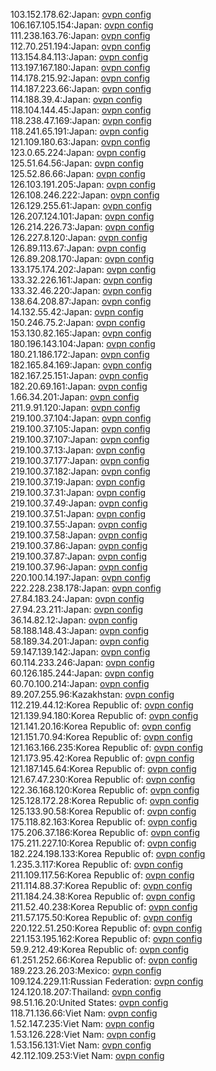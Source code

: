 103.152.178.62:Japan: [ovpn config](vpn/103_152_178_62.ovpn)  
106.167.105.154:Japan: [ovpn config](vpn/106_167_105_154.ovpn)  
111.238.163.76:Japan: [ovpn config](vpn/111_238_163_76.ovpn)  
112.70.251.194:Japan: [ovpn config](vpn/112_70_251_194.ovpn)  
113.154.84.113:Japan: [ovpn config](vpn/113_154_84_113.ovpn)  
113.197.167.180:Japan: [ovpn config](vpn/113_197_167_180.ovpn)  
114.178.215.92:Japan: [ovpn config](vpn/114_178_215_92.ovpn)  
114.187.223.66:Japan: [ovpn config](vpn/114_187_223_66.ovpn)  
114.188.39.4:Japan: [ovpn config](vpn/114_188_39_4.ovpn)  
118.104.144.45:Japan: [ovpn config](vpn/118_104_144_45.ovpn)  
118.238.47.169:Japan: [ovpn config](vpn/118_238_47_169.ovpn)  
118.241.65.191:Japan: [ovpn config](vpn/118_241_65_191.ovpn)  
121.109.180.63:Japan: [ovpn config](vpn/121_109_180_63.ovpn)  
123.0.65.224:Japan: [ovpn config](vpn/123_0_65_224.ovpn)  
125.51.64.56:Japan: [ovpn config](vpn/125_51_64_56.ovpn)  
125.52.86.66:Japan: [ovpn config](vpn/125_52_86_66.ovpn)  
126.103.191.205:Japan: [ovpn config](vpn/126_103_191_205.ovpn)  
126.108.246.222:Japan: [ovpn config](vpn/126_108_246_222.ovpn)  
126.129.255.61:Japan: [ovpn config](vpn/126_129_255_61.ovpn)  
126.207.124.101:Japan: [ovpn config](vpn/126_207_124_101.ovpn)  
126.214.226.73:Japan: [ovpn config](vpn/126_214_226_73.ovpn)  
126.227.8.120:Japan: [ovpn config](vpn/126_227_8_120.ovpn)  
126.89.113.67:Japan: [ovpn config](vpn/126_89_113_67.ovpn)  
126.89.208.170:Japan: [ovpn config](vpn/126_89_208_170.ovpn)  
133.175.174.202:Japan: [ovpn config](vpn/133_175_174_202.ovpn)  
133.32.226.161:Japan: [ovpn config](vpn/133_32_226_161.ovpn)  
133.32.46.220:Japan: [ovpn config](vpn/133_32_46_220.ovpn)  
138.64.208.87:Japan: [ovpn config](vpn/138_64_208_87.ovpn)  
14.132.55.42:Japan: [ovpn config](vpn/14_132_55_42.ovpn)  
150.246.75.2:Japan: [ovpn config](vpn/150_246_75_2.ovpn)  
153.130.82.165:Japan: [ovpn config](vpn/153_130_82_165.ovpn)  
180.196.143.104:Japan: [ovpn config](vpn/180_196_143_104.ovpn)  
180.21.186.172:Japan: [ovpn config](vpn/180_21_186_172.ovpn)  
182.165.84.169:Japan: [ovpn config](vpn/182_165_84_169.ovpn)  
182.167.25.151:Japan: [ovpn config](vpn/182_167_25_151.ovpn)  
182.20.69.161:Japan: [ovpn config](vpn/182_20_69_161.ovpn)  
1.66.34.201:Japan: [ovpn config](vpn/1_66_34_201.ovpn)  
211.9.91.120:Japan: [ovpn config](vpn/211_9_91_120.ovpn)  
219.100.37.104:Japan: [ovpn config](vpn/219_100_37_104.ovpn)  
219.100.37.105:Japan: [ovpn config](vpn/219_100_37_105.ovpn)  
219.100.37.107:Japan: [ovpn config](vpn/219_100_37_107.ovpn)  
219.100.37.13:Japan: [ovpn config](vpn/219_100_37_13.ovpn)  
219.100.37.177:Japan: [ovpn config](vpn/219_100_37_177.ovpn)  
219.100.37.182:Japan: [ovpn config](vpn/219_100_37_182.ovpn)  
219.100.37.19:Japan: [ovpn config](vpn/219_100_37_19.ovpn)  
219.100.37.31:Japan: [ovpn config](vpn/219_100_37_31.ovpn)  
219.100.37.49:Japan: [ovpn config](vpn/219_100_37_49.ovpn)  
219.100.37.51:Japan: [ovpn config](vpn/219_100_37_51.ovpn)  
219.100.37.55:Japan: [ovpn config](vpn/219_100_37_55.ovpn)  
219.100.37.58:Japan: [ovpn config](vpn/219_100_37_58.ovpn)  
219.100.37.86:Japan: [ovpn config](vpn/219_100_37_86.ovpn)  
219.100.37.87:Japan: [ovpn config](vpn/219_100_37_87.ovpn)  
219.100.37.96:Japan: [ovpn config](vpn/219_100_37_96.ovpn)  
220.100.14.197:Japan: [ovpn config](vpn/220_100_14_197.ovpn)  
222.228.238.178:Japan: [ovpn config](vpn/222_228_238_178.ovpn)  
27.84.183.24:Japan: [ovpn config](vpn/27_84_183_24.ovpn)  
27.94.23.211:Japan: [ovpn config](vpn/27_94_23_211.ovpn)  
36.14.82.12:Japan: [ovpn config](vpn/36_14_82_12.ovpn)  
58.188.148.43:Japan: [ovpn config](vpn/58_188_148_43.ovpn)  
58.189.34.201:Japan: [ovpn config](vpn/58_189_34_201.ovpn)  
59.147.139.142:Japan: [ovpn config](vpn/59_147_139_142.ovpn)  
60.114.233.246:Japan: [ovpn config](vpn/60_114_233_246.ovpn)  
60.126.185.244:Japan: [ovpn config](vpn/60_126_185_244.ovpn)  
60.70.100.214:Japan: [ovpn config](vpn/60_70_100_214.ovpn)  
89.207.255.96:Kazakhstan: [ovpn config](vpn/89_207_255_96.ovpn)  
112.219.44.12:Korea Republic of: [ovpn config](vpn/112_219_44_12.ovpn)  
121.139.94.180:Korea Republic of: [ovpn config](vpn/121_139_94_180.ovpn)  
121.141.20.16:Korea Republic of: [ovpn config](vpn/121_141_20_16.ovpn)  
121.151.70.94:Korea Republic of: [ovpn config](vpn/121_151_70_94.ovpn)  
121.163.166.235:Korea Republic of: [ovpn config](vpn/121_163_166_235.ovpn)  
121.173.95.42:Korea Republic of: [ovpn config](vpn/121_173_95_42.ovpn)  
121.187.145.64:Korea Republic of: [ovpn config](vpn/121_187_145_64.ovpn)  
121.67.47.230:Korea Republic of: [ovpn config](vpn/121_67_47_230.ovpn)  
122.36.168.120:Korea Republic of: [ovpn config](vpn/122_36_168_120.ovpn)  
125.128.172.28:Korea Republic of: [ovpn config](vpn/125_128_172_28.ovpn)  
125.133.90.58:Korea Republic of: [ovpn config](vpn/125_133_90_58.ovpn)  
175.118.82.163:Korea Republic of: [ovpn config](vpn/175_118_82_163.ovpn)  
175.206.37.186:Korea Republic of: [ovpn config](vpn/175_206_37_186.ovpn)  
175.211.227.10:Korea Republic of: [ovpn config](vpn/175_211_227_10.ovpn)  
182.224.198.133:Korea Republic of: [ovpn config](vpn/182_224_198_133.ovpn)  
1.235.3.117:Korea Republic of: [ovpn config](vpn/1_235_3_117.ovpn)  
211.109.117.56:Korea Republic of: [ovpn config](vpn/211_109_117_56.ovpn)  
211.114.88.37:Korea Republic of: [ovpn config](vpn/211_114_88_37.ovpn)  
211.184.24.38:Korea Republic of: [ovpn config](vpn/211_184_24_38.ovpn)  
211.52.40.238:Korea Republic of: [ovpn config](vpn/211_52_40_238.ovpn)  
211.57.175.50:Korea Republic of: [ovpn config](vpn/211_57_175_50.ovpn)  
220.122.51.250:Korea Republic of: [ovpn config](vpn/220_122_51_250.ovpn)  
221.153.195.162:Korea Republic of: [ovpn config](vpn/221_153_195_162.ovpn)  
59.9.212.49:Korea Republic of: [ovpn config](vpn/59_9_212_49.ovpn)  
61.251.252.66:Korea Republic of: [ovpn config](vpn/61_251_252_66.ovpn)  
189.223.26.203:Mexico: [ovpn config](vpn/189_223_26_203.ovpn)  
109.124.229.11:Russian Federation: [ovpn config](vpn/109_124_229_11.ovpn)  
124.120.18.207:Thailand: [ovpn config](vpn/124_120_18_207.ovpn)  
98.51.16.20:United States: [ovpn config](vpn/98_51_16_20.ovpn)  
118.71.136.66:Viet Nam: [ovpn config](vpn/118_71_136_66.ovpn)  
1.52.147.235:Viet Nam: [ovpn config](vpn/1_52_147_235.ovpn)  
1.53.126.228:Viet Nam: [ovpn config](vpn/1_53_126_228.ovpn)  
1.53.156.131:Viet Nam: [ovpn config](vpn/1_53_156_131.ovpn)  
42.112.109.253:Viet Nam: [ovpn config](vpn/42_112_109_253.ovpn)  
